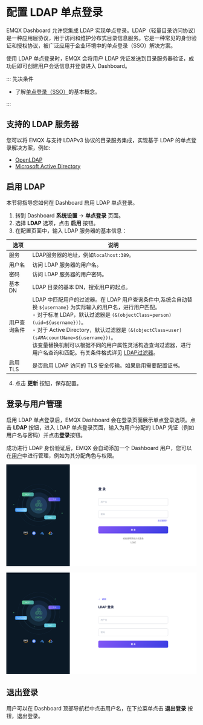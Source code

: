 # 配置 LDAP 单点登录

EMQX Dashboard 允许您集成 LDAP 实现单点登录。LDAP（轻量目录访问协议）是一种应用层协议，用于访问和维护分布式目录信息服务。它是一种常见的身份验证和授权协议，被广泛应用于企业环境中的单点登录（SSO）解决方案。

使用 LDAP 单点登录时，EMQX 会将用户 LDAP 凭证发送到目录服务器验证，成功后即可创建用户会话信息并登录进入 Dashboard。

::: 先决条件

- 了解[单点登录（SSO）](./sso.md)的基本概念。

:::

## 支持的 LDAP 服务器

您可以将 EMQX 与支持 LDAPv3 协议的目录服务集成，实现基于 LDAP 的单点登录解决方案，例如:

- [OpenLDAP](https://www.openldap.org/)
- [Microsoft Active Directory](https://azure.microsoft.com/en-in/products/active-directory)

## 启用 LDAP

本节将指导您如何在 Dashboard 启用 LDAP 单点登录。

1. 转到 Dashboard **系统设置** -> **单点登录** 页面。
2. 选择 **LDAP** 选项，点击 **启用** 按钮。
3. 在配置页面中，输入 LDAP 服务器的基本信息：

| 选项         | 说明                                                         |
| ------------ | ------------------------------------------------------------ |
| 服务         | LDAP服务器的地址，例如`localhost:389`。                      |
| 用户名       | 访问 LDAP 服务器的用户名。                                   |
| 密码         | 访问 LDAP 服务器的用户密码。                                 |
| 基本 DN      | LDAP 目录的基本 DN，搜索用户的起点。                         |
| 用户查询条件 | LDAP 中匹配用户的过滤器。在 LDAP 用户查询条件中,系统会自动替换 `${username}` 为实际输入的用户名，进行用户匹配。<br />- 对于标准 LDAP，默认过滤器是 `(&(objectClass=person)(uid=${username}))`。<br />- 对于 Active Directory，默认过滤器是 `(&(objectClass=user)(sAMAccountName=${username}))`。<br />该变量替换机制可以根据不同的用户属性灵活构造查询过滤器，进行用户名查询和匹配。有关条件格式详见 [LDAP过滤器](https://ldap.com/ldap-filters/)。 |
| 启用 TLS     | 是否启用 LDAP 访问的 TLS 安全传输。如果启用需要配置证书。    |

4. 点击 **更新** 按钮，保存配置。

## 登录与用户管理

启用 LDAP 单点登录后，EMQX Dashboard 会在登录页面展示单点登录选项。点击 **LDAP** 按钮，进入 LDAP 单点登录页面，输入为用户分配的 LDAP 凭证（例如用户名与密码）并点击**登录**按钮。

成功进行 LDAP 身份验证后，EMQX 会自动添加一个 Dashboard 用户，您可以在[用户](./system.md#用户)中进行管理，例如为其分配角色与权限。

<!-- TODO 重命名文件名 -->

![image-20230926182522354](./assets/image-20230926182522354.png)

![image-20230926182543521](./assets/image-20230926182543521.png)

## 退出登录

用户可以在 Dashboard 顶部导航栏中点击用户名，在下拉菜单点击 **退出登录** 按钮，退出登录。